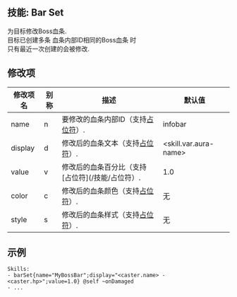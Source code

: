 技能: Bar Set
--------------------------

为目标修改Boss血条.  
目标已创建多条 血条内部ID相同的Boss血条 时  
只有最近一次创建的会被修改.  

修改项
----------

| 修改项名 | 别称    | 描述                                                                                                    | 默认值 |
|-----------|------------|----------------------------------------------------------------------------------------------------------------|---------------|
| name      | n       | 要修改的血条内部ID（支持[占位符](/技能/占位符)）.                                | infobar                     |
| display   | d       | 修改后的血条文本（支持[占位符](/技能/占位符)）.                          | &lt;skill.var.aura-name&gt; |
| value     | v       | 修改后的血条百分比（支持[占位符](/技能/占位符）. | 1.0                         |
| color | c | 修改后的血条颜色（支持[占位符](/技能/占位符)）. | 无 |
| style | s | 修改后的血条样式（支持[占位符](/技能/占位符)）. | 无 |

示例
--------

    Skills:
    - barSet{name="MyBossBar";display="<caster.name> - <caster.hp>";value=1.0} @self ~onDamaged
    - ...